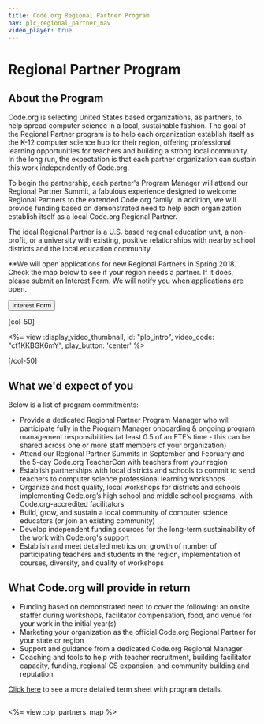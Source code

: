```yaml
---
title: Code.org Regional Partner Program
nav: plc_regional_partner_nav
video_player: true
---
```


# Regional Partner Program

## About the Program

Code.org is selecting United States based organizations, as partners, to help spread computer science in a local, sustainable fashion. The goal of the Regional Partner program is to help each organization establish itself as the K-12 computer science hub for their region, offering professional learning opportunities for teachers and building a strong local community. In the long run, the expectation is that each partner organization can sustain this work independently of Code.org.

To begin the partnership, each partner's Program Manager will attend our Regional Partner Summit, a fabulous experience designed to welcome Regional Partners to the extended Code.org family. In addition, we will provide funding based on demonstrated need to help each organization establish itself as a local Code.org Regional Partner.

The ideal Regional Partner is a U.S. based regional education unit, a non-profit, or a university with existing, positive relationships with nearby school districts and the local education community.

**We will open applications for new Regional Partners in Spring 2018. Check the map below to see if your region needs a partner. If it does, please submit an Interest Form. We will notify you when applications are open.

[<button>Interest Form</button>](https://docs.google.com/forms/d/e/1FAIpQLSfuwUxlfQ7HFJ2q_X0NkZvwm-1MxNpxybrM3I2SicA-XvHmIA/viewform)


[col-50]

<%= view :display_video_thumbnail, id: "plp_intro", video_code: "cf1KKBGK6mY", play_button: 'center' %>

[/col-50]

<div style="clear: both;"></div>

## What we'd expect of you
Below is a list of program commitments:

- Provide a dedicated Regional Partner Program Manager who will participate fully in the Program Manager onboarding & ongoing program management responsibilities (at least 0.5 of an FTE’s time - this can be shared across one or more staff members of your organization)
- Attend our Regional Partner Summits in September and February and the 5-day Code.org TeacherCon with teachers from your region
- Establish partnerships with local districts and schools to commit to send teachers to computer science professional learning workshops
- Organize and host quality, local workshops for districts and schools implementing Code.org’s high school and middle school programs, with Code.org-accredited facilitators
- Build, grow, and sustain a local community of computer science educators (or join an existing community)
- Develop independent funding sources for the long-term sustainability of the work with Code.org's support
- Establish and meet detailed metrics on: growth of number of participating teachers and students in the region, implementation of courses, diversity, and quality of workshops


## What Code.org will provide in return
- Funding based on demonstrated need to cover the following: an onsite staffer during workshops, facilitator compensation, food, and venue for your work in the initial year(s)
- Marketing your organization as the official Code.org Regional Partner for your state or region
- Support and guidance from a dedicated Code.org Regional Manager
- Coaching and tools to help with teacher recruitment, building facilitator capacity, funding, regional CS expansion, and community building and reputation

<a href="/educate/regional-partner/terms" target=_blank>Click here</a> to see a more detailed term sheet with program details.


## <a name="partners"></a>

<%= view :plp_partners_map %>
